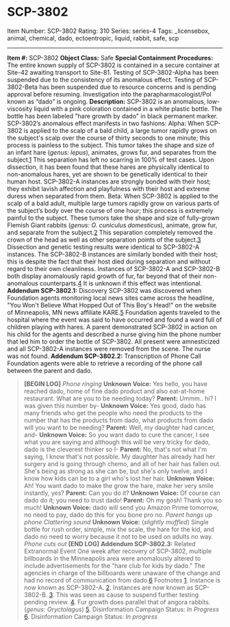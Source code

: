 # SCP-3802
Item Number: SCP-3802
Rating: 310
Series: series-4
Tags: _licensebox, animal, chemical, dado, ectoentropic, liquid, rabbit, safe, scp

---

**Item #:** SCP-3802
**Object Class:** Safe
**Special Containment Procedures:** The entire known supply of SCP-3802 is contained in a secure container at Site-42 awaiting transport to Site-81. Testing of SCP-3802-Alpha has been suspended due to the consistency of its anomalous effect. Testing of SCP-3802-Beta has been suspended due to resource concerns and is pending approval before resuming.
Investigation into the parapharmacologist/PoI known as “dado” is ongoing.
**Description:** SCP-3802 is an anomalous, low-viscosity liquid with a pink coloration contained in a white plastic bottle. The bottle has been labeled "hare growth by dado" in black permanent marker.
SCP-3802’s anomalous effect manifests in two fashions:
Alpha: When SCP-3802 is applied to the scalp of a bald child, a large tumor rapidly grows on the subject's scalp over the course of thirty seconds to one minute; this process is painless to the subject. This tumor takes the shape and size of an infant hare (_genus: lepus_), animates, grows fur, and separates from the subject.[1](javascript:;) This separation has left no scarring in 100% of test cases. Upon dissection, it has been found that these hares are physically identical to non-anomalous hares, yet are shown to be genetically identical to their human host.
SCP-3802-A instances are strongly bonded with their host; they exhibit lavish affection and playfulness with their host and extreme duress when separated from them.
Beta: When SCP-3802 is applied to the scalp of a bald adult, multiple large tumors rapidly grow on various parts of the subject’s body over the course of one hour; this process is extremely painful to the subject. These tumors take the shape and size of fully-grown Flemish Giant rabbits (_genus: O. cuniculus domesticus_), animate, grow fur, and separate from the subject.[2](javascript:;) This separation completely removed the crown of the head as well as other separation points of the subject.[3](javascript:;) Dissection and genetic testing results were identical to SCP-3802-A instances.
The SCP-3802-B instances are similarly bonded with their host; this is despite the fact that their host died during separation and without regard to their own cleanliness.
Instances of SCP-3802-A and SCP-3802-B both display anomalously rapid growth of fur, far beyond that of their non-anomalous counterparts.[4](javascript:;) It is unknown if this effect was intentional.
**Addendum SCP-3802.1:** Discovery
SCP-3802 was discovered when Foundation agents monitoring local news sites came across the headline, "You Won't Believe What Hopped Out of This Boy's Head!" on the website of Minneapolis, MN news affiliate KARE.[5](javascript:;) Foundation agents traveled to the hospital where the event was said to have occurred and found a ward full of children playing with hares. A parent demonstrated SCP-3802 in action on his child for the agents and described a nurse giving him the phone number that led him to order the bottle of SCP-3802. All present were amnesticized and all SCP-3802-A instances were removed from the scene. The nurse was not found.
**Addendum SCP-3802.2:** Transcription of Phone Call
Foundation agents were able to retrieve a recording of the phone call between the parent and dado.
> **[BEGIN LOG]**
> _Phone ringing_
> **Unknown Voice:** Yes hello, you have reached dado, home of fine dado product and also eat-at-home restaurant. What are you to be needing today?
> **Parent:** Ummm.. hi? I was given this number by-
> **Unknown Voice:** Yes good, dado has many friends who get the people who need the products to the number that has the products from dado, what products from dado will you want to be needing?
> **Parent:** Well, my daughter had cancer, and-
> **Unknown Voice:** So you want dado to cure the cancer, I see what you are saying and although this will be very tricky for dado, dado is the cleverest thinker so I-
> **Parent:** No, that's not what I'm saying, I know that's not possible. My daughter has already had her surgery and is going through chemo, and all of her hair has fallen out. She's being as strong as she can be, but she's only twelve, and I know how kids can be to a girl who's lost her hair.
> **Unknown Voice:** Ah! You want dado to make the grow the hare, make her very smile instantly, yes?
> **Parent:** Can you do it?
> **Unknown Voice:** Of course can dado do it; you need to trust dado!
> **Parent:** Oh my gosh! Thank you so much!
> **Unknown Voice:** dado will send you Amazon Prime tomorrow, no need to pay, dado do this for you bone pro no.
> _Parent hangs up phone_
> _Clattering sound_
> **Unknown Voice:** (_slightly muffled_) Single bottle for rush order, simple, mix the scale, the hare for the kid, and dado no need to worry because it not to be used on adults no way.
> _Phone cuts out_
> **[END LOG]**
**Addendum SCP-3802.3:** Related Extranormal Event
One week after recovery of SCP-3802, multiple billboards in the Minneapolis area were anomalously altered to include advertisements for the “hare club for kids by dado.” The agencies in charge of the billboards were unaware of the change and had no record of communication from dado.[6](javascript:;)
Footnotes
[1](javascript:;). Instance is now known as SCP-3802-A.
[2](javascript:;). Instances are now known as SCP-3802-B.
[3](javascript:;). This was seen as cause to suspend further testing pending review.
[4](javascript:;). Fur growth does parallel that of angora rabbits. (_genus: Oryctolagus_)
[5](javascript:;). Disinformation Campaign Status: _In Progress_
[6](javascript:;). Disinformation Campaign Status: _In progress_